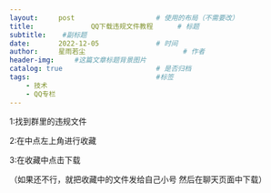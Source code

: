```yaml
---
layout:     post   				    # 使用的布局（不需要改）
title:       		QQ下载违规文件教程		# 标题 
subtitle:    #副标题
date:       2022-12-05 				# 时间
author:     星雨若尘 						# 作者
header-img:  	#这篇文章标题背景图片
catalog: true 						# 是否归档
tags:								#标签
    - 技术
    - QQ专栏
---
```

1:找到群里的违规文件

2:在中点左上角进行收藏

3:在收藏中点击下载

（如果还不行，就把收藏中的文件发给自己小号
然后在聊天页面中下载）
